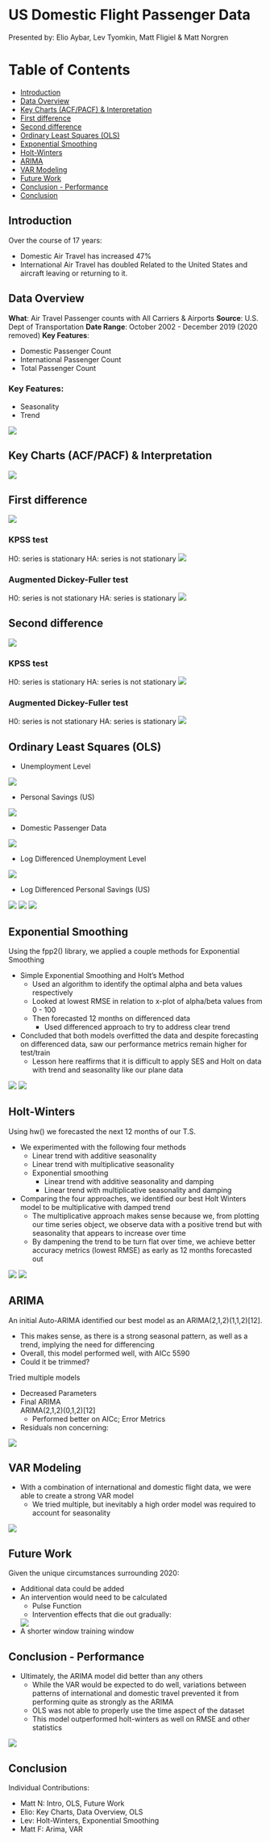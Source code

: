 # US Domestic Flight Passenger Data
Presented by: Elio Aybar, Lev Tyomkin, Matt Fligiel & Matt Norgren

# Table of Contents
- [Introduction](#introduction)
- [Data Overview](#data-overview)
- [Key Charts (ACF/PACF) & Interpretation](#key-charts-acfpacf--interpretation)
- [First difference](#first-difference)
- [Second difference](#second-difference)
- [Ordinary Least Squares (OLS)](#ordinary-least-squares-ols)
- [Exponential Smoothing](#exponential-smoothing)
- [Holt-Winters](#holt-winters)
- [ARIMA](#arima)
- [VAR Modeling](#var-modeling)
- [Future Work](#future-work)
- [Conclusion - Performance](#conclusion---performance)
- [Conclusion](#conclusion)

## Introduction
Over the course of 17 years:
- Domestic Air Travel has increased 47%
- International Air Travel has doubled
Related to the United States and aircraft leaving or returning to it.

## Data Overview
**What**: Air Travel Passenger counts with All Carriers & Airports
**Source**: U.S. Dept of Transportation
**Date Range**: October 2002 - December 2019 (2020 removed)
**Key Features**:
- Domestic Passenger Count
- International Passenger Count
- Total Passenger Count

### Key Features:
- Seasonality
- Trend

<img src="img/DO.png">

## Key Charts (ACF/PACF) & Interpretation
<img src="img/KC.png">

## First difference
<img src="img/FD1.png">

### KPSS test
H0: series is stationary
HA: series is not stationary
<img src="img/FD2.png">

### Augmented Dickey-Fuller test
H0: series is not stationary
HA: series is stationary
<img src="img/FD3.png">


## Second difference
<img src="img/SD.png">

### KPSS test
H0: series is stationary
HA: series is not stationary
<img src="img/SD2.png">


### Augmented Dickey-Fuller test
H0: series is not stationary
HA: series is stationary
<img src="img/SD3.png">


## Ordinary Least Squares (OLS)

- Unemployment Level
<img src="img/OLS1.png">

- Personal Savings (US)
<img src="img/OLS2.png">

- Domestic Passenger Data
<img src="img/OLS3.png">

- Log Differenced Unemployment Level
<img src="img/OLS4.png">

- Log Differenced Personal Savings (US)
<img src="img/OLS5.png">

<img src="img/OLS6.png">


<img src="img/OLS7.png">

## Exponential Smoothing
Using the fpp2() library, we applied a couple methods for Exponential Smoothing
- Simple Exponential Smoothing and Holt’s Method
    - Used an algorithm to identify the optimal alpha and beta values respectively
    - Looked at lowest RMSE in relation to x-plot of alpha/beta values from 0 - 100
    - Then forecasted 12 months on differenced data
        - Used differenced approach to try to address clear trend
- Concluded that both models overfitted the data and despite forecasting on differenced data, saw our performance metrics remain higher for test/train
    - Lesson here reaffirms that it is difficult to apply SES and Holt on data with trend and seasonality like our plane data

<img src="img/ES1.png">
<img src="img/ES2.png">

## Holt-Winters
Using hw() we forecasted the next 12 months of our T.S.
- We experimented with the following four methods
    - Linear trend with additive seasonality
    - Linear trend with multiplicative seasonality
    - Exponential smoothing
        - Linear trend with additive seasonality and damping
        - Linear trend with multiplicative seasonality and damping
- Comparing the four approaches, we identified our best Holt Winters model to be multiplicative with damped trend
    - The multiplicative approach makes sense because we, from plotting our time series object, we observe data with a positive trend but with seasonality that appears to increase over time
    - By dampening the trend to be turn flat over time, we achieve better accuracy metrics (lowest RMSE) as early as 12 months forecasted out

<img src="img/HW1.png">
<img src="img/HW2.png">

## ARIMA
An initial Auto-ARIMA identified our best model as an ARIMA(2,1,2)(1,1,2)[12].
- This makes sense, as there is a strong seasonal pattern, as well as a trend, implying the need for differencing
- Overall, this model performed well, with AICc 5590
- Could it be trimmed?

Tried multiple models
- Decreased Parameters
- Final ARIMA<br>ARIMA(2,1,2)(0,1,2)[12]
    - Performed better on AICc; Error Metrics
- Residuals non concerning:
<img src="img/ARIMA.png">

## VAR Modeling
- With a combination of international and domestic flight data, we were able to create a strong VAR model
    - We tried multiple, but inevitably a high order model was required to account for seasonality

<img src="img/VAR.png">

## Future Work
Given the unique circumstances surrounding 2020:
- Additional data could be added
- An intervention would need to be calculated
    - Pulse Function
    - Intervention effects that die out gradually:
    <img src="img/FW.png">
- A shorter window training window

## Conclusion - Performance
- Ultimately, the ARIMA model did better than any others
    - While the VAR would be expected to do well, variations between patterns of international and domestic travel prevented it from performing quite as strongly as the ARIMA
    - OLS was not able to properly use the time aspect of the dataset
    - This model outperformed holt-winters as well on RMSE and other statistics

<img src="img/CP.png">

## Conclusion
Individual Contributions:
- Matt N: Intro, OLS, Future Work
- Elio: Key Charts, Data Overview, OLS
- Lev: Holt-Winters, Exponential Smoothing
- Matt F: Arima, VAR